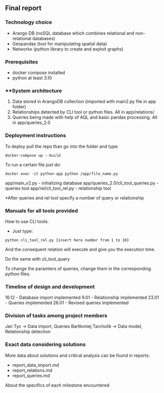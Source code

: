 ## **Final report**

### **Technology choice**

- Arango DB (noSQL database which combines relational and non-relational databases)
- Geopandas (tool for manipulating spatial data)
- Networkx (python library to create and exploit graphs)


### **Prerequisites**

- docker compose installed
- python at least 3.10

### **System architecture

1. Data stored in ArangoDB collection (imported with main2.py file in app folder)
2. Relationships detected by CLI tool or python files. All in app/relations/
3. Queries being made with help of AQL and basic pandas processing. All in app/queries_2.0

### **Deployment instructions**

To deploy pull the repo than go into the folder and type:
```
docker-compose up --build
```

To run a certain file just do:
```
docker exec -it python-app python /app/file_name.py
```

app/main_v2.py - initializing database
app/queries_2.0/cli_tool_queries.py - queries tool
app/rel/cli_tool_rel.py - relationship tool

*After queries and rel tool specify a number of query or relationship

### **Manuals for all tools provided**

How to use CLI tools:

- Just type:
```
python cli_tool_rel.py {insert here number from 1 to 10}
```

And the consequent relation will execute and give you the execution time.

Do the same with cli_tool_query

To change the paramters of queries, change them in the corresponding python files.

### **Timeline of design and development**

16.12 - Database import implemented
9.01 - Relationship implemented
23.01 - Queries implemented
26.01 - Revised queries implemented

### **Division of tasks among project members**

Jan Tyc -> Data import, Queries
Bartłomiej Tarcholik -> Data model, Relationship detection

### Exact data considering solutions 

More data about solutions and critical analysis can be found in reports:
- report_data_import.md
- report_relations.md
- report_queries.md

About the specifics of each milestone encountered



